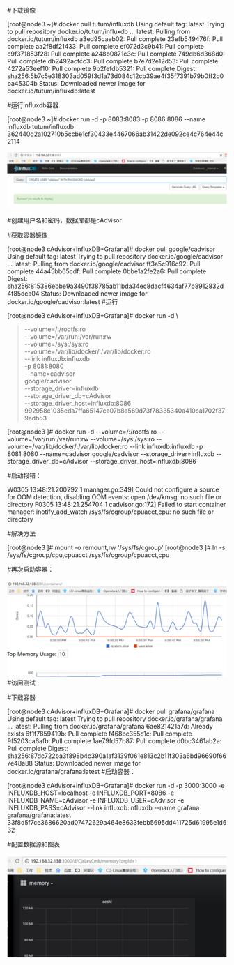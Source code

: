 #下载镜像

[root@node3 ~]# docker pull tutum/influxdb
Using default tag: latest
Trying to pull repository docker.io/tutum/influxdb ...
latest: Pulling from docker.io/tutum/influxdb
a3ed95caeb02: Pull complete
23efb549476f: Pull complete
aa2f8df21433: Pull complete
ef072d3c9b41: Pull complete
c9f371853f28: Pull complete
a248b0871c3c: Pull complete
749db6d368d0: Pull complete
db2492acfcc3: Pull complete
b7e7d2e12d53: Pull complete
4272a53eef10: Pull complete
9b2fefdb5321: Pull complete
Digest: sha256:5b7c5e318303ad059f3d1a73d084c12cb39ae4f35f7391b79b0ff2c0ba45304b
Status: Downloaded newer image for docker.io/tutum/influxdb:latest

#运行influxdb容器

[root@node3 ~]# docker run -d -p 8083:8083 -p 8086:8086 --name influxdb tutum/influxdb
362440d2a102710b5ccbe1cf30433e4467066ab31422de092ce4c764e44c2114

![influxdb数据配置](https://github.com/zhangyage/dockerfile/blob/master/dockerfile/cAdvisor%2BinfluxDB%2BGrafana/influxDB.png)

#创建用户名和密码，数据库都是cAdvisor

#获取容器镜像

[root@node3 cAdvisor+influxDB+Grafana]# docker pull google/cadvisor
Using default tag: latest
Trying to pull repository docker.io/google/cadvisor ... 
latest: Pulling from docker.io/google/cadvisor
ff3a5c916c92: Pull complete 
44a45bb65cdf: Pull complete 
0bbe1a2fe2a6: Pull complete 
Digest: sha256:815386ebbe9a3490f38785ab11bda34ec8dacf4634af77b8912832d4f85dca04
Status: Downloaded newer image for docker.io/google/cadvisor:latest
#运行

[root@node3 cAdvisor+influxDB+Grafana]# docker run -d \
> --volume=/:/rootfs:ro \
> --volume=/var/run:/var/run:rw \
> --volume=/sys:/sys:ro \
> --volume=/var/lib/docker/:/var/lib/docker:ro \
> --link influxdb:influxdb \
>  -p 8081:8080 \
> --name=cadvisor \
> google/cadvisor \
> --storage_driver=influxdb \
> --storage_driver_db=cAdvisor \
> --storage_driver_host=influxdb:8086
992958c1035eda7ffa65147ca07b8a569d73f78335340a410ca1702f379adb53

[root@node3 ]# docker run -d --volume=/:/rootfs:ro --volume=/var/run:/var/run:rw --volume=/sys:/sys:ro --volume=/var/lib/docker/:/var/lib/docker:ro --link influxdb:influxdb  -p 8081:8080 --name=cadvisor google/cadvisor --storage_driver=influxdb --storage_driver_db=cAdvisor --storage_driver_host=influxdb:8086

#启动报错：

W0305 13:48:21.200292       1 manager.go:349] Could not configure a source for OOM detection, disabling OOM events: open /dev/kmsg: no such file or directory
F0305 13:48:21.254704       1 cadvisor.go:172] Failed to start container manager: inotify_add_watch /sys/fs/cgroup/cpuacct,cpu: no such file or directory

#解决方法

[root@node3 ]# mount -o remount,rw '/sys/fs/cgroup'
[root@node3 ]# ln -s /sys/fs/cgroup/cpu,cpuacct /sys/fs/cgroup/cpuacct,cpu

#再次启动容器：

![cAdvisor图表](https://github.com/zhangyage/dockerfile/blob/master/dockerfile/cAdvisor%2BinfluxDB%2BGrafana/cAdvisor.png)
#访问测试

#下载容器

[root@node3 cAdvisor+influxDB+Grafana]# docker pull grafana/grafana
Using default tag: latest
Trying to pull repository docker.io/grafana/grafana ... 
latest: Pulling from docker.io/grafana/grafana
6ae821421a7d: Already exists 
6f1f7859419b: Pull complete 
f468bc355c1c: Pull complete 
9f5203ca6afb: Pull complete 
1ae79fd57b87: Pull complete 
d0bc3461ab2a: Pull complete 
Digest: sha256:87dc722ba3f898b4c390a1af3139f061e813c2b11f303a6bd96690f667e48a88
Status: Downloaded newer image for docker.io/grafana/grafana:latest
#启动容器：

[root@node3 cAdvisor+influxDB+Grafana]# docker run -d -p 3000:3000 -e INFLUXDB_HOST=localhost -e INFLUXDB_PORT=8086 -e INFLUXDB_NAME=cAdvisor -e INFLUXDB_USER=cAdvisor -e INFLUXDB_PASS=cAdvisor --link influxdb:influxdb --name grafana grafana/grafana:latest
33f8d5f7ce3686620ad07472629a464e8633febb5695dd411725d61995e1d632

#配置数据源和图表

![配置数据源和图表](https://github.com/zhangyage/dockerfile/blob/master/dockerfile/cAdvisor%2BinfluxDB%2BGrafana/Grafana.png)

